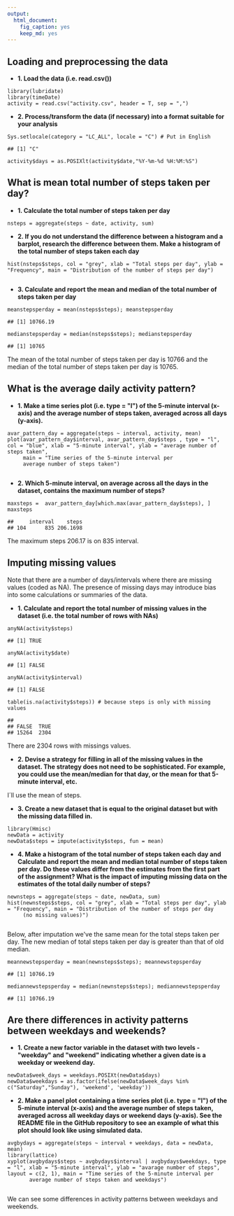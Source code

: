 ```yaml
---
output: 
  html_document: 
    fig_caption: yes
    keep_md: yes
---
```

Loading and preprocessing the data
----------------------------------

-   **1. Load the data (i.e. read.csv())**

<!-- -->

    library(lubridate)
    library(timeDate)
    activity = read.csv("activity.csv", header = T, sep = ",")

-   **2. Process/transform the data (if necessary) into a format
    suitable for your analysis**

<!-- -->

    Sys.setlocale(category = "LC_ALL", locale = "C") # Put in English

    ## [1] "C"

    activity$days = as.POSIXlt(activity$date,"%Y-%m-%d %H:%M:%S")

What is mean total number of steps taken per day?
-------------------------------------------------

-   **1. Calculate the total number of steps taken per day**

<!-- -->

    nsteps = aggregate(steps ~ date, activity, sum)

-   **2. If you do not understand the difference between a histogram and
    a barplot, research the difference between them. Make a histogram of
    the total number of steps taken each day**

<!-- -->

    hist(nsteps$steps, col = "grey", xlab = "Total steps per day", ylab = "Frequency", main = "Distribution of the number of steps per day")

<img src="PA1_template_files/figure-markdown_strict/unnamed-chunk-4-1.png" title="" alt="" style="display: block; margin: auto;" />

-   **3. Calculate and report the mean and median of the total number of
    steps taken per day**

<!-- -->

    meanstepsperday = mean(nsteps$steps); meanstepsperday

    ## [1] 10766.19

    medianstepsperday = median(nsteps$steps); medianstepsperday 

    ## [1] 10765

The mean of the total number of steps taken per day is 10766 and the
median of the total number of steps taken per day is 10765.

What is the average daily activity pattern?
-------------------------------------------

-   **1. Make a time series plot (i.e. type = "l") of the 5-minute
    interval (x-axis) and the average number of steps taken, averaged
    across all days (y-axis).**

<!-- -->

    avar_pattern_day = aggregate(steps ~ interval, activity, mean)
    plot(avar_pattern_day$interval, avar_pattern_day$steps , type = "l", col = "blue", xlab = "5-minute interval", ylab = "average number of steps taken", 
         main = "Time series of the 5-minute interval per 
         average number of steps taken")

<img src="PA1_template_files/figure-markdown_strict/unnamed-chunk-6-1.png" title="" alt="" style="display: block; margin: auto;" />

-   **2. Which 5-minute interval, on average across all the days in the
    dataset, contains the maximum number of steps?**

<!-- -->

    maxsteps =  avar_pattern_day[which.max(avar_pattern_day$steps), ]
    maxsteps

    ##     interval    steps
    ## 104      835 206.1698

The maximum steps 206.17 is on 835 interval.

Imputing missing values
-----------------------

Note that there are a number of days/intervals where there are missing
values (coded as NA). The presence of missing days may introduce bias
into some calculations or summaries of the data.

-   **1. Calculate and report the total number of missing values in the
    dataset (i.e. the total number of rows with NAs)**

<!-- -->

    anyNA(activity$steps)

    ## [1] TRUE

    anyNA(activity$date)

    ## [1] FALSE

    anyNA(activity$interval)

    ## [1] FALSE

    table(is.na(activity$steps)) # because steps is only with missing values

    ## 
    ## FALSE  TRUE 
    ## 15264  2304

There are 2304 rows with missings values.

-   **2. Devise a strategy for filling in all of the missing values in
    the dataset. The strategy does not need to be sophisticated. For
    example, you could use the mean/median for that day, or the mean for
    that 5-minute interval, etc.**

I´ll use the mean of steps.

-   **3. Create a new dataset that is equal to the original dataset but
    with the missing data filled in.**

<!-- -->

    library(Hmisc)
    newData = activity
    newData$steps = impute(activity$steps, fun = mean)

-   **4. Make a histogram of the total number of steps taken each day
    and Calculate and report the mean and median total number of steps
    taken per day. Do these values differ from the estimates from the
    first part of the assignment? What is the impact of imputing missing
    data on the estimates of the total daily number of steps?**

<!-- -->

    newnsteps = aggregate(steps ~ date, newData, sum)
    hist(newnsteps$steps, col = "grey", xlab = "Total steps per day", ylab = "Frequency", main = "Distribution of the number of steps per day 
         (no missing values)")

<img src="PA1_template_files/figure-markdown_strict/unnamed-chunk-10-1.png" title="" alt="" style="display: block; margin: auto;" />

Below, after imputation we've the same mean for the total steps taken
per day. The new median of total steps taken per day is greater than
that of old median.

    meannewstepsperday = mean(newnsteps$steps); meannewstepsperday

    ## [1] 10766.19

    mediannewstepsperday = median(newnsteps$steps); mediannewstepsperday 

    ## [1] 10766.19

Are there differences in activity patterns between weekdays and weekends?
-------------------------------------------------------------------------

-   **1. Create a new factor variable in the dataset with two levels -
    "weekday" and "weekend" indicating whether a given date is a weekday
    or weekend day.**

<!-- -->

    newData$week_days = weekdays.POSIXt(newData$days)
    newData$weekdays = as.factor(ifelse(newData$week_days %in% c("Saturday","Sunday"), 'weekend', 'weekday'))

-   **2. Make a panel plot containing a time series plot (i.e. type
    = "l") of the 5-minute interval (x-axis) and the average number of
    steps taken, averaged across all weekday days or weekend
    days (y-axis). See the README file in the GitHub repository to see
    an example of what this plot should look like using
    simulated data.**

<!-- -->

    avgbydays = aggregate(steps ~ interval + weekdays, data = newData, mean)
    library(lattice)
    xyplot(avgbydays$steps ~ avgbydays$interval | avgbydays$weekdays, type = "l", xlab = "5-minute interval", ylab = "avarage number of steps", layout = c(2, 1), main = "Time series of the 5-minute interval per
           average number of steps taken and weekdays")

<img src="PA1_template_files/figure-markdown_strict/unnamed-chunk-13-1.png" title="" alt="" style="display: block; margin: auto;" />

We can see some differences in activity patterns between weekdays and
weekends.
